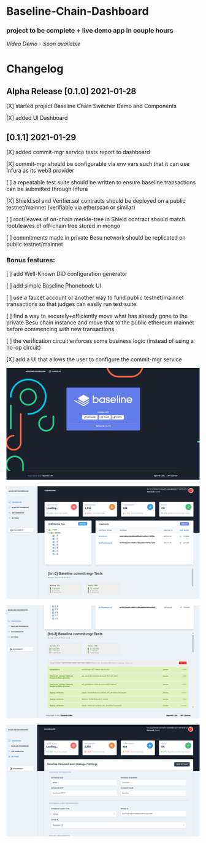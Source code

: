 # Baseline-Chain-Dashboard
### project to be complete + live demo app in couple hours
*Video Demo - Soon available*

# Changelog

## Alpha Release [0.1.0] 2021-01-28
[X] started project Baseline Chain Switcher Demo and Components

[X] added UI Dashboard

## [0.1.1] 2021-01-29
[X] added commit-mgr service tests report to dashboard

[X] commit-mgr should be configurable via env vars such that it can use Infura as its web3 provider

[ ] a repeatable test suite should be written to ensure baseline transactions can be submitted through Infura

[X] Shield.sol and Verifier.sol contracts should be deployed on a public testnet/mainnet (verifiable via etherscan or similar)

[ ] root/leaves of on-chain merkle-tree in Shield contract should match root/leaves of off-chain tree stored in mongo

[ ] commitments made in private Besu network should be replicated on public testnet/mainnet

### Bonus features:
[ ] add Well-Known DID configuration generator

[ ] add simple Baseline Phonebook UI

[ ] use a faucet account or another way to fund public testnet/mainnet transactions so that judges can easily run test suite.

[ ] find a way to securely+efficiently move what has already gone to the private Besu chain instance and move that to the public ethereum mainnet before commencing with new transactions.

[ ] the verification circuit enforces some business logic (instead of using a no-op circuit)

[X] add a UI that allows the user to configure the commit-mgr service


![Login Page](./baseline_dashboard_login.png)

![Dashboard](./baseline_dashboard_1.png)

![Dashboard](./baseline_dashboard_2.png)

![Commit-mgr Settings](./baseline_dashboard_settings.png)
